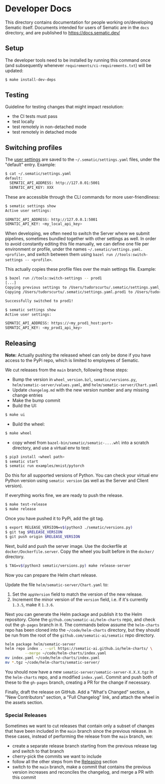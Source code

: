 # Developer Docs
This directory contains documentation for people working on/developing Sematic
itself. Documents intended for users of Sematic are in the `docs` directory,
and are published to https://docs.sematic.dev/

## Setup

The developer tools need to be installed by running this command once (and subsequently
whenever `requirements/ci-requirements.txt`) will be updated:
```bash
$ make install-dev-deps
```

## Testing

Guideline for testing changes that might impact resolution:
- the CI tests must pass
- test locally
- test remotely in non-detached mode
- test remotely in detached mode

## Switching profiles

The [user settings](../docs/cli.md#user-settings) are saved to the
`~/.sematic/settings.yaml` files, under the "default" entry. Example:

```bash
$ cat ~/.sematic/settings.yaml
default:
  SEMATIC_API_ADDRESS: http://127.0.01:5001
  SEMATIC_API_KEY: XXX
```

These are accessible through the CLI commands for more user-friendliness:

```bash
$ sematic settings show
Active user settings:

SEMATIC_API_ADDRESS: http://127.0.0.1:5001
SEMATIC_API_KEY: <my_local_api_key>
```

When developing, we often need to switch the Server where we submit pipelines,
sometimes bundled together with other settings as well. In order to avoid
constantly editing this file manually, we can define one file per environment
or profile, under the names `~/.sematic/settings.yaml.<profile>`, and switch
between them using `bazel run //tools:switch-settings -- <profile>`.

This actually copies these profile files over the main settings file. Example:

```bash
$ bazel run //tools:switch-settings -- prod1
[...]
Copying previous settings to /Users/tudorscurtu/.sematic/settings.yaml_bck
Copying /Users/tudorscurtu/.sematic/settings.yaml.prod1 to /Users/tudorscurtu/.sematic/settings.yaml

Successfully switched to prod1!

$ sematic settings show
Active user settings:

SEMATIC_API_ADDRESS: https://<my_prod1_host:port>
SEMATIC_API_KEY: <my_prod1_api_key>
```

## Releasing

**Note:** Actually pushing the released wheel can only be done if you have
access to the PyPi repo, which is limited to employees of Sematic.

We cut releases from the `main` branch, following these steps:

- Bump the version in `wheel_version.bzl`, `sematic/versions.py`,
  `helm/sematic-server/values.yaml`, and `helm/sematic-server/Chart.yaml`
- Update `changelog.md` with the new version number and any missing change
  entries
- Make the bump commit
- Build the UI:
```bash
$ make ui
```
- Build the wheel:
```bash
$ make wheel
```
- copy wheel from `bazel-bin/sematic/sematic-....whl` into a scratch directory,
and use a virtual env to test:

```bash
$ pip3 install <wheel path>
$ sematic start
$ sematic run examples/mnist/pytorch
```

Do this for all supported versions of Python. You can check your virtual env
Python version using `sematic version` (as well as the Server and Client
version).

If everything works fine, we are ready to push the release.

```bash
$ make test-release
$ make release
```

Once you have pushed it to PyPi, add the git tag.

```bash
$ export RELEASE_VERSION=v$(python3 ./sematic/versions.py)
$ git tag $RELEASE_VERSION
$ git push origin $RELEASE_VERSION
```

Next, build and push the server image. Use the dockerfile at
`docker/Dockerfile.server`. Copy the wheel you built before in the `docker/`
directory.

```bash
$ TAG=v$(python3 sematic/versions.py) make release-server
```

Now you can prepare the Helm chart release.

Update the file `helm/sematic-server/Chart.yaml` to:
1) Set the `appVersion` field to match the version of the new release.
2) Increment the minor version of the `version` field, i.e. if it's currently
   `1.3.5`, make it `1.3.6`.

Next you can generate the Helm package and publish it to the Helm repository.
Clone the `github.com/sematic-ai/helm-charts` repo, and check out the `gh-pages`
branch in it.  The commands below assume the `helm-charts` repo has been cloned
into the `~/code/helm-charts` directory, but they should be run from the root
of the `github.com/sematic-ai/sematic` repo directory.

```bash
helm package helm/sematic-server
helm repo index . --url https://sematic-ai.github.io/helm-charts/ \
         --merge ~/code/helm-charts/index.yaml
mv index.yaml ~/code/helm-charts/index.yaml
mv *.tgz ~/code/helm-charts/sematic-server/
```

You should now have a new `sematic-server/sematic-server-X.X.X.tgz` in the
`helm-charts` repo, and a modified `index.yaml`.  Commit and push both of
these to the `gh-pages` branch, creating a PR for the change if necessary.

Finally, draft the release on GitHub. Add a "What's Changed" section, a
"New Contributors" section, a "Full Changelog" link, and attach the wheel in
the assets section.

### Special Releases

Sometimes we want to cut releases that contain only a subset of changes that
have been included in the `main` branch since the previous release. In these
cases, instead of performing the release from the `main` branch, we:
- create a separate release branch starting from the previous release tag and
  switch to that branch
- cherry-pick the commits we want to include
- follow all the other steps from the [Releasing](#releasing) section
- switch to the `main` branch, make a commit that contains the previous version
  increases and reconciles the changelog, and merge a PR with this commit
